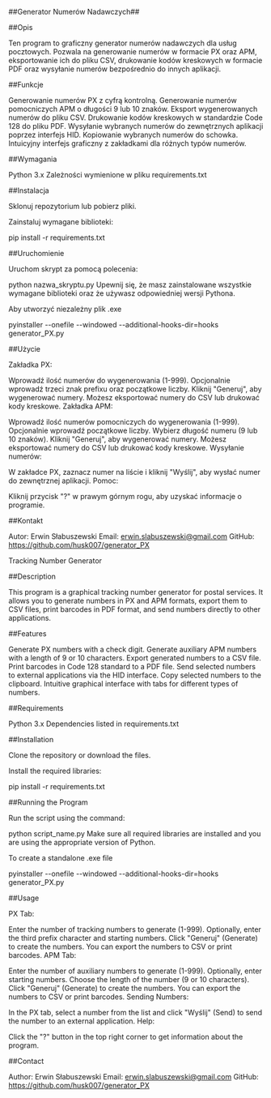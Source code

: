##Generator Numerów Nadawczych##

##Opis

Ten program to graficzny generator numerów nadawczych dla usług pocztowych. Pozwala na generowanie numerów w formacie PX oraz APM, eksportowanie ich do pliku CSV, drukowanie kodów kreskowych w formacie PDF oraz wysyłanie numerów bezpośrednio do innych aplikacji.

##Funkcje

Generowanie numerów PX z cyfrą kontrolną.
Generowanie numerów pomocniczych APM o długości 9 lub 10 znaków.
Eksport wygenerowanych numerów do pliku CSV.
Drukowanie kodów kreskowych w standardzie Code 128 do pliku PDF.
Wysyłanie wybranych numerów do zewnętrznych aplikacji poprzez interfejs HID.
Kopiowanie wybranych numerów do schowka.
Intuicyjny interfejs graficzny z zakładkami dla różnych typów numerów.

##Wymagania

Python 3.x
Zależności wymienione w pliku requirements.txt

##Instalacja

Sklonuj repozytorium lub pobierz pliki.

Zainstaluj wymagane biblioteki:

pip install -r requirements.txt

##Uruchomienie

Uruchom skrypt za pomocą polecenia:

python nazwa_skryptu.py
Upewnij się, że masz zainstalowane wszystkie wymagane biblioteki oraz że używasz odpowiedniej wersji Pythona.

Aby utworzyć niezależny plik .exe 

pyinstaller --onefile --windowed --additional-hooks-dir=hooks generator_PX.py


##Użycie

Zakładka PX:

Wprowadź ilość numerów do wygenerowania (1-999).
Opcjonalnie wprowadź trzeci znak prefixu oraz początkowe liczby.
Kliknij "Generuj", aby wygenerować numery.
Możesz eksportować numery do CSV lub drukować kody kreskowe.
Zakładka APM:

Wprowadź ilość numerów pomocniczych do wygenerowania (1-999).
Opcjonalnie wprowadź początkowe liczby.
Wybierz długość numeru (9 lub 10 znaków).
Kliknij "Generuj", aby wygenerować numery.
Możesz eksportować numery do CSV lub drukować kody kreskowe.
Wysyłanie numerów:

W zakładce PX, zaznacz numer na liście i kliknij "Wyślij", aby wysłać numer do zewnętrznej aplikacji.
Pomoc:

Kliknij przycisk "?" w prawym górnym rogu, aby uzyskać informacje o programie.

##Kontakt

Autor: Erwin Słabuszewski
Email: erwin.slabuszewski@gmail.com
GitHub: https://github.com/husk007/generator_PX

Tracking Number Generator

##Description

This program is a graphical tracking number generator for postal services. It allows you to generate numbers in PX and APM formats, export them to CSV files, print barcodes in PDF format, and send numbers directly to other applications.

##Features

Generate PX numbers with a check digit.
Generate auxiliary APM numbers with a length of 9 or 10 characters.
Export generated numbers to a CSV file.
Print barcodes in Code 128 standard to a PDF file.
Send selected numbers to external applications via the HID interface.
Copy selected numbers to the clipboard.
Intuitive graphical interface with tabs for different types of numbers.

##Requirements

Python 3.x
Dependencies listed in requirements.txt

##Installation

Clone the repository or download the files.

Install the required libraries:

pip install -r requirements.txt

##Running the Program

Run the script using the command:

python script_name.py
Make sure all required libraries are installed and you are using the appropriate version of Python.

To create a standalone .exe file 

pyinstaller --onefile --windowed --additional-hooks-dir=hooks generator_PX.py

##Usage

PX Tab:

Enter the number of tracking numbers to generate (1-999).
Optionally, enter the third prefix character and starting numbers.
Click "Generuj" (Generate) to create the numbers.
You can export the numbers to CSV or print barcodes.
APM Tab:

Enter the number of auxiliary numbers to generate (1-999).
Optionally, enter starting numbers.
Choose the length of the number (9 or 10 characters).
Click "Generuj" (Generate) to create the numbers.
You can export the numbers to CSV or print barcodes.
Sending Numbers:

In the PX tab, select a number from the list and click "Wyślij" (Send) to send the number to an external application.
Help:

Click the "?" button in the top right corner to get information about the program.

##Contact

Author: Erwin Słabuszewski
Email: erwin.slabuszewski@gmail.com
GitHub: https://github.com/husk007/generator_PX
